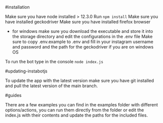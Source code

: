 #installation

Make sure you have node installed > 12.3.0
Run `npm install`
Make sure you have installed geckodriver
Make sure you have installed firefox browser
- for windows make sure you download the executable and store it into the storage directory and edit the configurations in the .env file
Make sure to copy .env.example to .env and fill in your instagram username and password and the path for the geckodriver if you are on windows OS

To run the bot type in the console `node index.js`

#updating-instabotjs

To update the app with the latest version make sure you have git installed and pull the latest version of the main branch.

#guides

There are a few examples you can find in the examples folder with different options/actions, you can run them directly from the folder or edit the index.js with their contents and update the paths for the included files.
